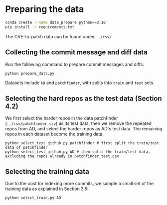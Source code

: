 # Preparing the data

```bash
conda create --name data_prepare python==3.10
pip install -r requirements.txt
```

The CVE-to-patch data can be found under `../csv/`

## Collecting the commit message and diff data 

Run the following command to prepare commit messages and diffs:

```bash
python prepare_data.py
```

Datasets include `AD` and `patchfinder`, with splits into `train` and `test` sets.

## Selecting the hard repos as the test data (Section 4.2)

We first select the harder repos in the data patchfinder (`../csv/patchfinder.csv`) as its test data, then we remove the repeated repos from AD, and select the harder repos as AD's test data. The remaining repos in each dataset become the training data.  

```
python select_test_github.py patchfinder # first split the train/test data of patchfinder
python select_test_github.py AD # then split the train/test data, excluding the repos already in patchfinder_test.csv
```

## Selecting the training data 

Due to the cost for indexing more commits, we sample a small set of the training data as explained in Section 3.5:

```
python select_train.py AD
```
